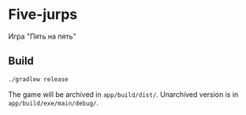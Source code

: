# Five-jurps

Игра "Пять на пять"

## Build
```bash
./gradlew release
```
The game will be archived in `app/build/dist/`. Unarchived version is in `app/build/exe/main/debug/`.
